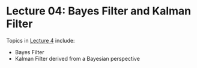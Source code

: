 # Lecture 04: Bayes Filter and Kalman Filter


Topics in [Lecture 4](https://youtu.be/9ckoViG3pYE?list=PLRXYrdEUvBoBCjYdmuDqohvSTJIPPrBUT) include:

 * Bayes Filter
 * Kalman Filter derived from a Bayesian perspective

